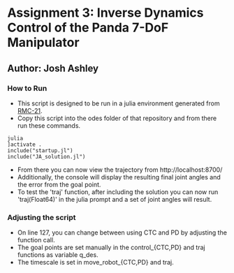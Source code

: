 # Assignment 3: Inverse Dynamics Control of the Panda 7-DoF Manipulator
## Author: Josh Ashley

### How to Run
* This script is designed to be run in a julia environment generated from [RMC-21](https://github.com/hpoonawala/rmc-s21/tree/master/julia/odes).
* Copy this script into the odes folder of that repository and from there run these commands.

```
julia
]activate . 
include("startup.jl")
include("JA_solution.jl")
```

* From there you can now view the trajectory from http://localhost:8700/
* Additionally, the console will display the resulting final joint angles and the error from the goal point.
* To test the 'traj' function, after including the solution you can now run 'traj(Float64)' in the julia prompt and a set of joint angles will result.

### Adjusting the script
* On line 127, you can change between using CTC and PD by adjusting the function call.
* The goal points are set manually in the control_{CTC,PD} and traj functions as variable q_des.
* The timescale is set in move_robot_{CTC,PD} and traj.
